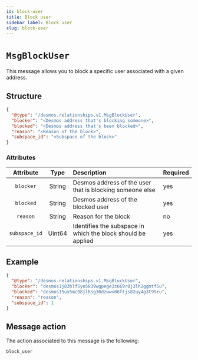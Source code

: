 ```yaml
---
id: block-user
title: Block user
sidebar_label: Block user
slug: block-user
---
```


# `MsgBlockUser`
This message allows you to block a specific user associated with a given address.

## Structure
```json
{
  "@type": "/desmos.relationships.v1.MsgBlockUser",
  "blocker": "<Desmos address that's blocking someone>",
  "blocked": "<Desmos address that's been blocked>",
  "reason": "<Reason of the block>",
  "subspace_id": "<Subspace of the block>"
}   
```

### Attributes
|   Attribute   |  Type  | Description                                                  | Required |
|:-------------:|:------:|:-------------------------------------------------------------| :------- |
|   `blocker`   | String | Desmos address of the user that is blocking someone else     | yes |
|   `blocked`   | String | Desmos address of the blocked user                           | yes |
|   `reason`    | String | Reason for the block                                         | no |
| `subspace_id` | Uint64 | Identifies the subspace in which the block should be applied | yes |

## Example

````json
{
  "@type": "/desmos.relationships.v1.MsgBlockUser",
  "blocker": "desmos1j83hlf5yn5839wgpege3z669r8j3lh2ggmtf5u",
  "blocked": "desmos15ux5mc98jlhsg30dzwwv06ftjs82uy4g3t99ru",
  "reason": "reason",
  "subspace_id": 1
}   
````

## Message action
The action associated to this message is the following: 

```
block_user
```
